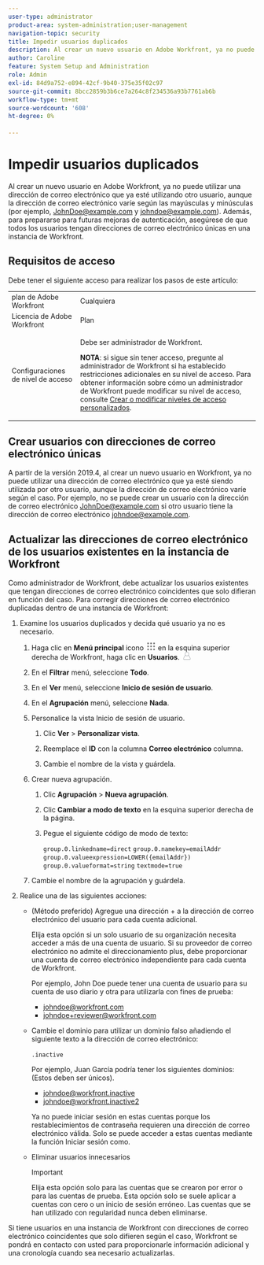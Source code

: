 ```yaml
---
user-type: administrator
product-area: system-administration;user-management
navigation-topic: security
title: Impedir usuarios duplicados
description: Al crear un nuevo usuario en Adobe Workfront, ya no puede utilizar una dirección de correo electrónico que ya esté utilizando otro usuario, aunque la dirección de correo electrónico varíe según las mayúsculas y minúsculas (por ejemplo, JohnDoe@example.com y johndoe@example.com). Además, para prepararse para futuras mejoras de autenticación, asegúrese de que todos los usuarios tengan direcciones de correo electrónico únicas en una instancia de Workfront.
author: Caroline
feature: System Setup and Administration
role: Admin
exl-id: 84d9a752-e894-42cf-9b40-375e35f02c97
source-git-commit: 8bcc2859b3b6ce7a264c8f234536a93b7761ab6b
workflow-type: tm+mt
source-wordcount: '608'
ht-degree: 0%

---
```


# Impedir usuarios duplicados

Al crear un nuevo usuario en Adobe Workfront, ya no puede utilizar una dirección de correo electrónico que ya esté utilizando otro usuario, aunque la dirección de correo electrónico varíe según las mayúsculas y minúsculas (por ejemplo, JohnDoe@example.com y johndoe@example.com). Además, para prepararse para futuras mejoras de autenticación, asegúrese de que todos los usuarios tengan direcciones de correo electrónico únicas en una instancia de Workfront.

## Requisitos de acceso

Debe tener el siguiente acceso para realizar los pasos de este artículo:

<table style="table-layout:auto"> 
 <col> 
 <col> 
 <tbody> 
  <tr> 
   <td role="rowheader">plan de Adobe Workfront</td> 
   <td>Cualquiera</td> 
  </tr> 
  <tr> 
   <td role="rowheader">Licencia de Adobe Workfront</td> 
   <td>Plan</td> 
  </tr> 
  <tr> 
   <td role="rowheader">Configuraciones de nivel de acceso</td> 
   <td> <p>Debe ser administrador de Workfront.</p> <p><b>NOTA</b>: si sigue sin tener acceso, pregunte al administrador de Workfront si ha establecido restricciones adicionales en su nivel de acceso. Para obtener información sobre cómo un administrador de Workfront puede modificar su nivel de acceso, consulte <a href="../../../administration-and-setup/add-users/configure-and-grant-access/create-modify-access-levels.md" class="MCXref xref">Crear o modificar niveles de acceso personalizados</a>.</p> </td> 
  </tr> 
 </tbody> 
</table>

## Crear usuarios con direcciones de correo electrónico únicas

A partir de la versión 2019.4, al crear un nuevo usuario en Workfront, ya no puede utilizar una dirección de correo electrónico que ya esté siendo utilizada por otro usuario, aunque la dirección de correo electrónico varíe según el caso. Por ejemplo, no se puede crear un usuario con la dirección de correo electrónico JohnDoe@example.com si otro usuario tiene la dirección de correo electrónico johndoe@example.com.

## Actualizar las direcciones de correo electrónico de los usuarios existentes en la instancia de Workfront

Como administrador de Workfront, debe actualizar los usuarios existentes que tengan direcciones de correo electrónico coincidentes que solo difieran en función del caso.
Para corregir direcciones de correo electrónico duplicadas dentro de una instancia de Workfront:

1. Examine los usuarios duplicados y decida qué usuario ya no es necesario.

   1. Haga clic en **Menú principal** icono ![](assets/main-menu-icon.png) en la esquina superior derecha de Workfront, haga clic en **Usuarios**. ![](assets/users-icon-in-main-menu.png)

   1. En el **Filtrar** menú, seleccione **Todo**.

   1. En el **Ver** menú, seleccione **Inicio de sesión de usuario**.

   1. En el **Agrupación** menú, seleccione **Nada**.

   1. Personalice la vista Inicio de sesión de usuario.

      1. Clic **Ver** > **Personalizar vista**.

      1. Reemplace el **ID** con la columna **Correo electrónico** columna.

      1. Cambie el nombre de la vista y guárdela.
   1. Crear nueva agrupación.

      1. Clic **Agrupación** > **Nueva agrupación**.

      1. Clic **Cambiar a modo de texto** en la esquina superior derecha de la página.
      1. Pegue el siguiente código de modo de texto:

         `group.0.linkedname=direct`
         `group.0.namekey=emailAddr`
         `group.0.valueexpression=LOWER({emailAddr})`
         `group.0.valueformat=string`
         `textmode=true`
   1. Cambie el nombre de la agrupación y guárdela.



1. Realice una de las siguientes acciones:

   * (Método preferido) Agregue una dirección + a la dirección de correo electrónico del usuario para cada cuenta adicional.

      Elija esta opción si un solo usuario de su organización necesita acceder a más de una cuenta de usuario. Si su proveedor de correo electrónico no admite el direccionamiento plus, debe proporcionar una cuenta de correo electrónico independiente para cada cuenta de Workfront.

      Por ejemplo, John Doe puede tener una cuenta de usuario para su cuenta de uso diario y otra para utilizarla con fines de prueba:

      * johndoe@workfront.com
      * johndoe+reviewer@workfront.com
   * Cambie el dominio para utilizar un dominio falso añadiendo el siguiente texto a la dirección de correo electrónico:

      `.inactive`

      Por ejemplo, Juan García podría tener los siguientes dominios: (Estos deben ser únicos).

      * johndoe@workfront.inactive
      * johndoe@workfront.inactive2

      Ya no puede iniciar sesión en estas cuentas porque los restablecimientos de contraseña requieren una dirección de correo electrónico válida. Solo se puede acceder a estas cuentas mediante la función Iniciar sesión como.

   * Eliminar usuarios innecesarios

      >[!IMPORTANT]
      >
      >Elija esta opción solo para las cuentas que se crearon por error o para las cuentas de prueba. Esta opción solo se suele aplicar a cuentas con cero o un inicio de sesión erróneo. Las cuentas que se han utilizado con regularidad nunca deben eliminarse.



Si tiene usuarios en una instancia de Workfront con direcciones de correo electrónico coincidentes que solo difieren según el caso, Workfront se pondrá en contacto con usted para proporcionarle información adicional y una cronología cuando sea necesario actualizarlas.
